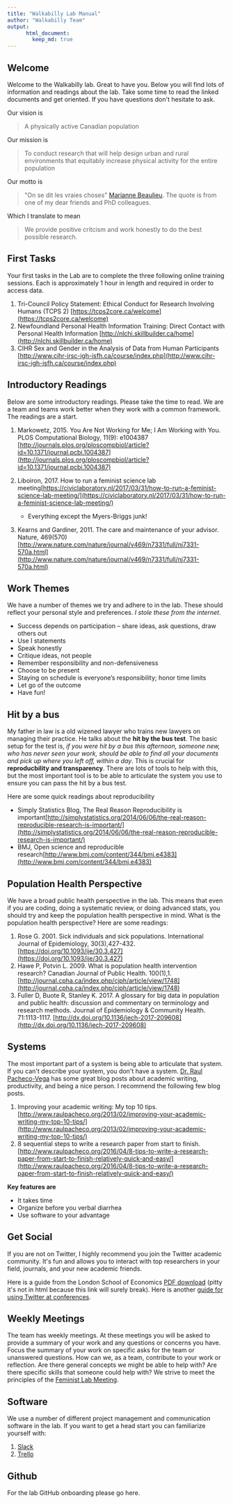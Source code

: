 ```yaml
---
title: "Walkabilly Lab Manual"
author: "Walkabilly Team"
output:
      html_document:
        keep_md: true
---
```




## Welcome

Welcome to the Walkabilly lab. Great to have you. Below you will find lots of information and readings about the lab. Take some time to read the linked documents and get oriented. If you have questions don't hesitate to ask. 

Our vision is  

> A physically active Canadian population

Our mission is  

> To conduct research that will help design urban and rural environments that equitably increase physical activity for the entire population

Our motto is  

> "On se dit les vraies choses" [Marianne Beaulieu](https://www.linkedin.com/in/marianne-beaulieu-4b358866). The quote is from one of my dear friends and PhD colleagues. 

Which I translate to mean

> We provide positive critcism and work honestly to do the best possible research. 

## First Tasks

Your first tasks in the Lab are to complete the three following online training sessions. Each is approximately 1 hour in length and required in order to access data. 

1. Tri-Council Policy Statement: Ethical Conduct for Research Involving Humans (TCPS 2)
[https://tcps2core.ca/welcome](https://tcps2core.ca/welcome)   
2. Newfoundland Personal Health Information Training: Direct Contact with Personal Health Information 
[http://nlchi.skillbuilder.ca/home](http://nlchi.skillbuilder.ca/home)   
3. CIHR Sex and Gender in the Analysis of Data from Human Participants
[http://www.cihr-irsc-igh-isfh.ca/course/index.php](http://www.cihr-irsc-igh-isfh.ca/course/index.php)   

## Introductory Readings

Below are some introductory readings. Please take the time to read. We are a team and teams work better when they work with a common framework. The readings are a start.

1. Markowetz, 2015. You Are Not Working for Me; I Am Working with You. PLOS Computational Biology, 11(9): e1004387 [http://journals.plos.org/ploscompbiol/article?id=10.1371/journal.pcbi.1004387](http://journals.plos.org/ploscompbiol/article?id=10.1371/journal.pcbi.1004387)

3. Liboiron, 2017. How to run a feminist science lab meeting[https://civiclaboratory.nl/2017/03/31/how-to-run-a-feminist-science-lab-meeting/](https://civiclaboratory.nl/2017/03/31/how-to-run-a-feminist-science-lab-meeting/)
    + Everything except the Myers-Briggs junk!

3. Kearns and Gardiner, 2011. The care and maintenance of your advisor. Nature, 469(570) [http://www.nature.com/nature/journal/v469/n7331/full/nj7331-570a.html](http://www.nature.com/nature/journal/v469/n7331/full/nj7331-570a.html)

## Work Themes

We have a number of themes we try and adhere to in the lab. These should reflect your personal style and preferences. *I stole these from the internet*.

* Success depends on participation – share ideas, ask questions, draw others out
* Use I statements
* Speak honestly
* Critique ideas, not people
* Remember responsibility and non-defensiveness
* Choose to be present
* Staying on schedule is everyone’s responsibility; honor time limits
* Let go of the outcome
* Have fun!

## Hit by a bus

My father in law is a old wizened lawyer who trains new lawyers on managing their practice. He talks about the **hit by the bus test**. The basic setup for the test is, *if you were hit by a bus this afternoon, someone new, who has never seen your work, should be able to find all your documents and pick up where you left off, within a day*. This is crucial for **reproducbility and transparency**. There are lots of tools to help with this, but the most important tool is to be able to articulate the system you use to ensure you can pass the hit by a bus test. 

Here are some quick readings about reproducibility

* Simply Statistics Blog, The Real Reason Reproducibility is important[http://simplystatistics.org/2014/06/06/the-real-reason-reproducible-research-is-important/](http://simplystatistics.org/2014/06/06/the-real-reason-reproducible-research-is-important/)
* BMJ, Open science and reproducible research[http://www.bmj.com/content/344/bmj.e4383](http://www.bmj.com/content/344/bmj.e4383)

## Population Health Perspective

We have a broad public health perspective in the lab. This means that even if you are coding, doing a systematic review, or doing advanced stats, you should try and keep the population health perspective in mind. What is the population health perspective? Here are some readings: 

1. Rose G. 2001. Sick individuals and sick populations. International Journal of Epidemiology, 30(3),427-432. [https://doi.org/10.1093/ije/30.3.427](https://doi.org/10.1093/ije/30.3.427)
2. Hawe P, Potvin L. 2009. What is population health intervention research? Canadian Journal of Public Health. 100(1),1. [http://journal.cpha.ca/index.php/cjph/article/view/1748](http://journal.cpha.ca/index.php/cjph/article/view/1748)
3. Fuller D, Buote R, Stanley K. 2017. A glossary for big data in population and public health: discussion and commentary on terminology and research methods. Journal of Epidemiology & Community Health. 71:1113-1117. [http://dx.doi.org/10.1136/jech-2017-209608](http://dx.doi.org/10.1136/jech-2017-209608)  

## Systems

The most important part of a system is being able to articulate that system. If you can't describe your system, you don't have a system. [Dr. Raul Pacheco-Vega](https://twitter.com/raulpacheco) has some great blog posts about academic writing, productivity, and being a nice person. I recommend the following few blog posts.

1. Improving your academic writing: My top 10 tips. [http://www.raulpacheco.org/2013/02/improving-your-academic-writing-my-top-10-tips/](http://www.raulpacheco.org/2013/02/improving-your-academic-writing-my-top-10-tips/)
2. 8 sequential steps to write a research paper from start to finish.[http://www.raulpacheco.org/2016/04/8-tips-to-write-a-research-paper-from-start-to-finish-relatively-quick-and-easy/](http://www.raulpacheco.org/2016/04/8-tips-to-write-a-research-paper-from-start-to-finish-relatively-quick-and-easy/)

**Key features are**  

* It takes time  
* Organize before you verbal diarrhea  
* Use software to your advantage  

## Get Social

If you are not on Twitter, I highly recommend you join the Twitter academic community. It's fun and allows you to interact with top researchers in your field, journals, and your new academic friends. 

Here is a guide from the London School of Economics [PDF download](http://blogs.lse.ac.uk/impactofsocialsciences/files/2011/11/Published-Twitter_Guide_Sept_2011.pdf) (pitty it's not in html because this link will surely break). Here is another [guide for using Twitter at conferences](http://www.rmmlondon.com/events/a-guide-to-using-twitter-academic-conferences/).

## Weekly Meetings

The team has weekly meetings. At these meetings you will be asked to provide a summary of your work and any questions or concerns you have. Focus the summary of your work on specific asks for the team or unanswered questions. How can we, as a team, contribute to your work or reflection. Are there general concepts we might be able to help with? Are there specific skills that someone could help with? We strive to meet the principles of the [Feminist Lab Meeting](https://civiclaboratory.nl/2017/03/31/how-to-run-a-feminist-science-lab-meeting/). 

## Software

We use a number of different project management and communication software in the lab. If you want to get a head start you can familiarize yourself with:  

1. [Slack](https://slack.com/)
2. [Trello](https://trello.com/)

## Github

For the lab GitHub onboarding please go here. 


